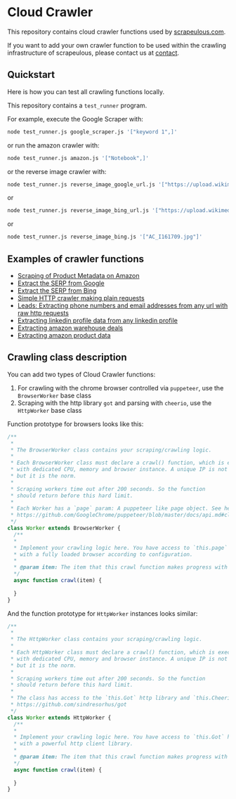 # Cloud Crawler

This repository contains cloud crawler functions used by [scrapeulous.com](https://scrapeulous.com/).

If you want to add your own crawler function to be used within the crawling infrastructure of scrapeulous, please contact us at [contact](https://scrapeulous.com/contact/).

## Quickstart

Here is how you can test all crawling functions locally.

This repository contains a `test_runner` program.

For example, execute the Google Scraper with:

```bash
node test_runner.js google_scraper.js '["keyword 1",]'
```

or run the amazon crawler with:

```bash
node test_runner.js amazon.js '["Notebook",]'
```

or the reverse image crawler with:

```bash
node test_runner.js reverse_image_google_url.js '["https://upload.wikimedia.org/wikipedia/commons/thumb/1/13/Mohamed_Atta.jpg/220px-Mohamed_Atta.jpg", "https://aldianews.com/sites/default/files/styles/article_image/public/articles/ISISAmenaza.jpg?itok=u7Nhc41a"]'
```

or 

```bash
node test_runner.js reverse_image_bing_url.js '["https://upload.wikimedia.org/wikipedia/commons/thumb/1/13/Mohamed_Atta.jpg/220px-Mohamed_Atta.jpg"]'
```

or

```bash
node test_runner.js reverse_image_bing.js '["AC_I161709.jpg"]'
```

## Examples of crawler functions

+ [Scraping of Product Metadata on Amazon](amazon.js)
+ [Extract the SERP from Google](google_scraper.js)
+ [Extract the SERP from Bing](bing_scraper.js)
+ [Simple HTTP crawler making plain requests](http.js)
+ [Leads: Extracting phone numbers and email addresses from any url with raw http requests](leads.js)
+ [Extracting linkedin profile data from any linkedin profile](linkedin.js)
+ [Extracting amazon warehouse deals](amazon_wh.js)
+ [Extracting amazon product data](product_info_amazon.js)

## Crawling class description

You can add two types of Cloud Crawler functions:

1. For crawling with the chrome browser controlled via `puppeteer`, use the `BrowserWorker` base class
2. Scraping with the http library `got` and parsing with `cheerio`, use the `HttpWorker` base class

Function prototype for browsers looks like this:

```js
/**
 *
 * The BrowserWorker class contains your scraping/crawling logic.
 *
 * Each BrowserWorker class must declare a crawl() function, which is executed on a distributed unique machine
 * with dedicated CPU, memory and browser instance. A unique IP is not guaranteed,
 * but it is the norm.
 *
 * Scraping workers time out after 200 seconds. So the function
 * should return before this hard limit.
 *
 * Each Worker has a `page` param: A puppeteer like page object. See here:
 * https://github.com/GoogleChrome/puppeteer/blob/master/docs/api.md#class-page
 */
class Worker extends BrowserWorker {
  /**
  *
  * Implement your crawling logic here. You have access to `this.page` here
  * with a fully loaded browser according to configuration.
  *
  * @param item: The item that this crawl function makes progress with
  */
  async function crawl(item) {
  
  }
}
```

And the function prototype for `HttpWorker` instances looks similar:

```js
/**
 *
 * The HttpWorker class contains your scraping/crawling logic.
 *
 * Each HttpWorker class must declare a crawl() function, which is executed on a distributed unique machine
 * with dedicated CPU, memory and browser instance. A unique IP is not guaranteed,
 * but it is the norm.
 *
 * Scraping workers time out after 200 seconds. So the function
 * should return before this hard limit.
 *
 * The class has access to the `this.Got` http library and `this.Cheerio` for parsing html documents.
 * https://github.com/sindresorhus/got
 */
class Worker extends HttpWorker {
  /**
  *
  * Implement your crawling logic here. You have access to `this.Got` here
  * with a powerful http client library.
  *
  * @param item: The item that this crawl function makes progress with
  */
  async function crawl(item) {
  
  }
}
```
